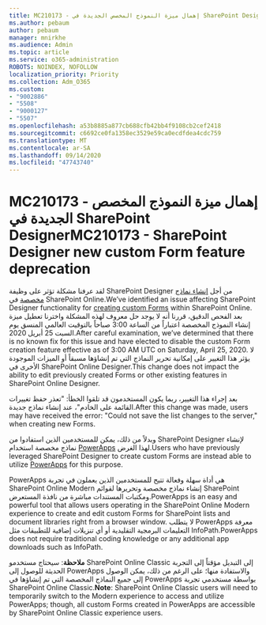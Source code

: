 ```yaml
---
title: MC210173 - إهمال ميزة النموذج المخصص الجديدة في SharePoint Designer
ms.author: pebaum
author: pebaum
manager: mnirkhe
ms.audience: Admin
ms.topic: article
ms.service: o365-administration
ROBOTS: NOINDEX, NOFOLLOW
localization_priority: Priority
ms.collection: Adm_O365
ms.custom:
- "9002886"
- "5508"
- "9000127"
- "5507"
ms.openlocfilehash: a53b8885a877cb688cfb42bb4f9108cb2cef2418
ms.sourcegitcommit: c6692ce0fa1358ec3529e59ca0ecdfdea4cdc759
ms.translationtype: MT
ms.contentlocale: ar-SA
ms.lasthandoff: 09/14/2020
ms.locfileid: "47743740"
---
```

# <a name="mc210173---sharepoint-designer-new-custom-form-feature-deprecation"></a><span data-ttu-id="850bb-102">MC210173 - إهمال ميزة النموذج المخصص الجديدة في SharePoint Designer</span><span class="sxs-lookup"><span data-stu-id="850bb-102">MC210173 - SharePoint Designer new custom Form feature deprecation</span></span>

<span data-ttu-id="850bb-103">لقد عرفنا مشكلة تؤثر على وظيفة SharePoint Designer من أجل [إنشاء نماذج مخصصة](https://support.microsoft.com/en-us/office/create-a-custom-list-form-using-sharepoint-designer-917d8fdb-ee00-4441-adb3-a94612d1d105?ui=en-us&rs=en-us&ad=us#bm2) في SharePoint Online.</span><span class="sxs-lookup"><span data-stu-id="850bb-103">We’ve identified an issue affecting SharePoint Designer functionality for [creating custom Forms](https://support.microsoft.com/en-us/office/create-a-custom-list-form-using-sharepoint-designer-917d8fdb-ee00-4441-adb3-a94612d1d105?ui=en-us&rs=en-us&ad=us#bm2) within SharePoint Online.</span></span> <span data-ttu-id="850bb-104">بعد الفحص الدقيق، قررنا أنه لا يوجد حل معروف لهذه المشكلة واخترنا تعطيل ميزة إنشاء النموذج المخصصة اعتباراً من الساعة 3:00 صباحاً بالتوقيت العالمي المنسق يوم السبت 25 أبريل 2020.</span><span class="sxs-lookup"><span data-stu-id="850bb-104">After careful examination, we’ve determined that there is no known fix for this issue and have elected to disable the custom Form creation feature effective as of 3:00 AM UTC on Saturday, April 25, 2020.</span></span> <span data-ttu-id="850bb-105">لا يؤثر هذا التغيير على إمكانية تحرير النماذج التي تم إنشاؤها مسبقاً أو الميزات الموجودة الأخرى في SharePoint Online Designer.</span><span class="sxs-lookup"><span data-stu-id="850bb-105">This change does not impact the ability to edit previously created Forms or other existing features in SharePoint Online Designer.</span></span>

<span data-ttu-id="850bb-106">بعد إجراء هذا التغيير، ربما يكون المستخدمون قد تلقوا الخطأ: "تعذر حفظ تغييرات القائمة على الخادم"، عند إنشاء نماذج جديدة.</span><span class="sxs-lookup"><span data-stu-id="850bb-106">After this change was made, users may have received the error: "Could not save the list changes to the server," when creating new Forms.</span></span>

<span data-ttu-id="850bb-107">وبدلاً من ذلك، يمكن للمستخدمين الذين استفادوا من SharePoint Designer لإنشاء نماذج مخصصة استخدام [PowerApps](https://docs.microsoft.com/powerapps/maker/canvas-apps/customize-list-form) لهذا الغرض.</span><span class="sxs-lookup"><span data-stu-id="850bb-107">Users who have previously leveraged SharePoint Designer to create custom Forms are instead able to utilize [PowerApps](https://docs.microsoft.com/powerapps/maker/canvas-apps/customize-list-form) for this purpose.</span></span>

<span data-ttu-id="850bb-108">PowerApps هي أداة سهلة وفعالة تتيح للمستخدمين الذين يعملون في تجربة SharePoint Online Modern إنشاء نماذج مخصصة وتحريرها لقوائم SharePoint ومكتبات المستندات مباشرة من نافذة المستعرض.</span><span class="sxs-lookup"><span data-stu-id="850bb-108">PowerApps is an easy and powerful tool that allows users operating in the SharePoint Online Modern experience to create and edit custom Forms for SharePoint lists and document libraries right from a browser window.</span></span> <span data-ttu-id="850bb-109">لا يتطلب PowerApps معرفة التعليمات البرمجية التقليدية أو أي تنزيلات إضافية للتطبيقات مثل InfoPath.</span><span class="sxs-lookup"><span data-stu-id="850bb-109">PowerApps does not require traditional coding knowledge or any additional app downloads such as InfoPath.</span></span>

<span data-ttu-id="850bb-110">**ملاحظة**: سيحتاج مستخدمو SharePoint Online Classic إلى التبديل مؤقتاً إلى التجربة الحديثة للوصول إلى PowerApps والاستفادة منها؛ على الرغم من ذلك، يمكن الوصول إلى جميع النماذج المخصصة التي تم إنشاؤها في PowerApps بواسطة مستخدمي تجربة SharePoint Online Classic.</span><span class="sxs-lookup"><span data-stu-id="850bb-110">**Note**: SharePoint Online Classic users will need to temporarily switch to the Modern experience to access and utilize PowerApps; though, all custom Forms created in PowerApps are accessible by SharePoint Online Classic experience users.</span></span>
